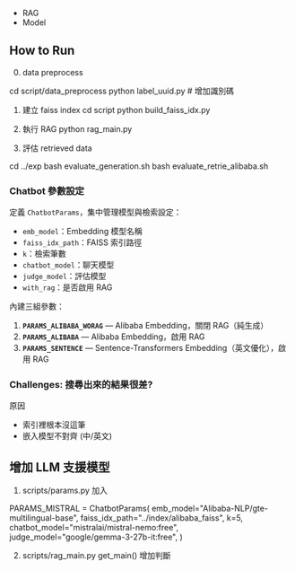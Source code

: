 * RAG
* Model

## How to Run
0. data preprocess

cd script/data_preprocess
python label_uuid.py # 增加識別碼

1. 建立 faiss index
cd script
python build_faiss_idx.py

2. 執行 RAG
python rag_main.py

3. 評估 retrieved data

cd ../exp
bash evaluate_generation.sh
bash evaluate_retrie_alibaba.sh

### Chatbot 參數設定
定義 `ChatbotParams`，集中管理模型與檢索設定：

- `emb_model`：Embedding 模型名稱  
- `faiss_idx_path`：FAISS 索引路徑  
- `k`：檢索筆數  
- `chatbot_model`：聊天模型  
- `judge_model`：評估模型  
- `with_rag`：是否啟用 RAG  

內建三組參數：
1. **`PARAMS_ALIBABA_WORAG`** — Alibaba Embedding，關閉 RAG（純生成）  
2. **`PARAMS_ALIBABA`** — Alibaba Embedding，啟用 RAG  
3. **`PARAMS_SENTENCE`** — Sentence-Transformers Embedding（英文優化），啟用 RAG

### Challenges: 搜尋出來的結果很差?
原因
* 索引裡根本沒這筆
* 嵌入模型不對齊 (中/英文)

## 增加 LLM 支援模型

1. scripts/params.py 加入

PARAMS_MISTRAL = ChatbotParams(
    emb_model="Alibaba-NLP/gte-multilingual-base",
    faiss_idx_path="../index/alibaba_faiss",
    k=5,
    chatbot_model="mistralai/mistral-nemo:free",
    judge_model="google/gemma-3-27b-it:free",
)

2. scripts/rag_main.py get_main() 增加判斷